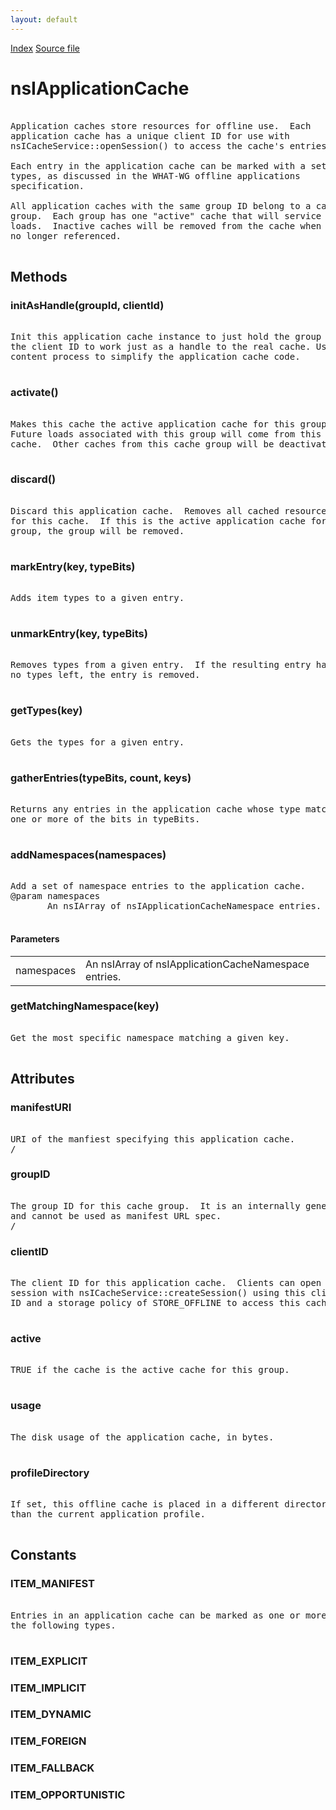 ```yaml
---
layout: default
---
```

<div id='links'><a href="../index.html">Index</a>
<a href="http://dxr.mozilla.org/mozilla-central/source/netwerk/base/public/nsIApplicationCache.idl">Source file</a>
</div>

# nsIApplicationCache #
<pre>  
Application caches store resources for offline use.  Each  
application cache has a unique client ID for use with  
nsICacheService::openSession() to access the cache's entries.  
  
Each entry in the application cache can be marked with a set of  
types, as discussed in the WHAT-WG offline applications  
specification.  
  
All application caches with the same group ID belong to a cache  
group.  Each group has one "active" cache that will service future  
loads.  Inactive caches will be removed from the cache when they are  
no longer referenced.  
  
</pre>
## Methods ##

### initAsHandle(groupId, clientId) ###
<pre>  
Init this application cache instance to just hold the group ID and  
the client ID to work just as a handle to the real cache. Used on  
content process to simplify the application cache code.  
  
</pre>
### activate() ###
<pre>  
Makes this cache the active application cache for this group.  
Future loads associated with this group will come from this  
cache.  Other caches from this cache group will be deactivated.  
  
</pre>
### discard() ###
<pre>  
Discard this application cache.  Removes all cached resources  
for this cache.  If this is the active application cache for the  
group, the group will be removed.  
  
</pre>
### markEntry(key, typeBits) ###
<pre>  
Adds item types to a given entry.  
  
</pre>
### unmarkEntry(key, typeBits) ###
<pre>  
Removes types from a given entry.  If the resulting entry has  
no types left, the entry is removed.  
  
</pre>
### getTypes(key) ###
<pre>  
Gets the types for a given entry.  
  
</pre>
### gatherEntries(typeBits, count, keys) ###
<pre>  
Returns any entries in the application cache whose type matches  
one or more of the bits in typeBits.  
  
</pre>
### addNamespaces(namespaces) ###
<pre>  
Add a set of namespace entries to the application cache.  
@param namespaces  
       An nsIArray of nsIApplicationCacheNamespace entries.  
  
</pre>
#### Parameters ####

<table>

<tr>
<td>namespaces</td>
<td>       An nsIArray of nsIApplicationCacheNamespace entries.  
</td>
</tr>

</table>

### getMatchingNamespace(key) ###
<pre>  
Get the most specific namespace matching a given key.  
  
</pre>
## Attributes ##

### manifestURI ###
<pre>  
URI of the manfiest specifying this application cache.  
/  
</pre>
### groupID ###
<pre>  
The group ID for this cache group.  It is an internally generated string  
and cannot be used as manifest URL spec.  
/  
</pre>
### clientID ###
<pre>  
The client ID for this application cache.  Clients can open a  
session with nsICacheService::createSession() using this client  
ID and a storage policy of STORE_OFFLINE to access this cache.  
  
</pre>
### active ###
<pre>  
TRUE if the cache is the active cache for this group.  
  
</pre>
### usage ###
<pre>  
The disk usage of the application cache, in bytes.  
  
</pre>
### profileDirectory ###
<pre>  
If set, this offline cache is placed in a different directory  
than the current application profile.  
  
</pre>
## Constants ##

### ITEM_MANIFEST ###
<pre>  
Entries in an application cache can be marked as one or more of  
the following types.  
  
</pre>
### ITEM_EXPLICIT ###

### ITEM_IMPLICIT ###

### ITEM_DYNAMIC ###

### ITEM_FOREIGN ###

### ITEM_FALLBACK ###

### ITEM_OPPORTUNISTIC ###

